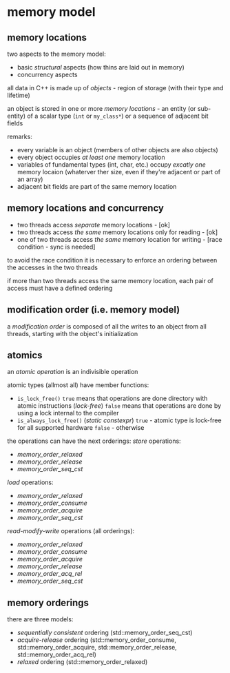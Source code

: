 # memory model

## memory locations
two aspects to the memory model:
- basic *structural* aspects
  (how thins are laid out in memory)
- concurrency aspects

all data in C++ is made up of *objects* - region of storage (with their type and lifetime)

an object is stored in one or more *memory locations* - 
an entity (or sub-entity) of a scalar type (`int` or `my_class*`) or a sequence of adjacent bit fields

remarks:
- every variable is an object (members of other objects are also objects)
- every object occupies *at least one* memory location
- variables of fundamental types (int, char, etc.) 
  occupy *excatly one* memory locaion
  (whaterver ther size, even if they're adjacent or part of an array)
- adjacent bit fields are part of the same memory location


## memory locations and concurrency
- two threads access *separate* memory locations - [ok]
- two threads access *the same* memory locations only for reading - [ok]
- one of two threads access *the same* memory location for writing - [race condition - sync is needed]

to avoid the race condition it is necessary to enforce an ordering between the accesses in the two threads

if more than two threads access the same memory location, each pair of access must have a defined ordering


## modification order (i.e. memory model)
a *modification order* is composed of all the writes to an object from all threads, starting with the object's initialization


## atomics
an *atomic operation* is an indivisible operation

atomic types (allmost all) have member functions:
- `is_lock_free()`
  `true` means that operations are done directory with atomic instructions (*lock-free*)
  `false` means that operations are done by using a lock internal to the compiler
- `is_always_lock_free()` (*static constexpr*)
  `true` - atomic type is lock-free for all supported hardware
  `false` - otherwise

the operations can have the next orderings:
*store* operations:
- *memory_order_relaxed* 
- *memory_order_release* 
- *memory_order_seq_cst*

*load* operations:
- *memory_order_relaxed*
- *memory_order_consume*
- *memory_order_acquire*
- *memory_order_seq_cst*

*read-modify-write* operations (all orderings):
- *memory_order_relaxed*
- *memory_order_consume*
- *memory_order_acquire*
- *memory_order_release*
- *memory_order_acq_rel*
- *memory_order_seq_cst*


## memory orderings
there are three  models:
- *sequentially consistent* ordering
  (std::memory_order_seq_cst)
- *acquire-release* ordering
  (std::memory_order_consume, std::memory_order_acquire, std::memory_order_release, std::memory_order_acq_rel)
- *relaxed* ordering
  (std::memory_order_relaxed)
